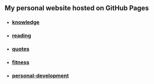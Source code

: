 ## My personal website hosted on GitHub Pages


- ### [knowledge](https://github.com/gdmoney/knowledge)

- ### [reading](https://github.com/gdmoney/reading)

- ### [quotes](https://github.com/gdmoney/quotes)

- ### [fitness](https://github.com/gdmoney/fitness)

- ### [personal-development](https://github.com/gdmoney/personal-development)
